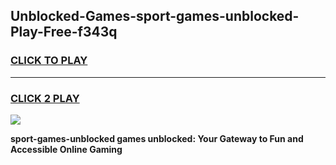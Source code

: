 
## Unblocked-Games-sport-games-unblocked-Play-Free-f343q
<h3>
<a href="https://premium76.site?title=sport-games-unblocked&ref=23A">CLICK TO PLAY</a></h3>
<hr>

<h3>
<a href="https://premium76.site?title=sport-games-unblocked&ref=23A">CLICK 2 PLAY</a>
  
</h3>

<a href="https://premium76.site?title=sport-games-unblocked&ref=23A"><img src="https://clearcache.store/games.png"></a>


**sport-games-unblocked games unblocked: Your Gateway to Fun and Accessible Online Gaming**
